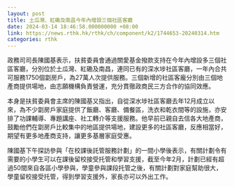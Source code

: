 ```yaml
---
layout: post
title: 土瓜灣、紅磡及南昌今年內增設三個社區客廳
date: 2024-03-14 18:46:58.000000000 +08:00
link: https://news.rthk.hk/rthk/ch/component/k2/1744653-20240314.htm
categories: rthk
---
```


政務司司長陳國基表示，扶貧委員會通過關愛基金撥款支持在今年內增設多三個社區客廳，分別位於土瓜灣、紅磡及南昌，連同已有的深水埗社區客廳，一年內合共可服務1750個劏房戶，為27萬人次提供服務。三個新增的社區客龐分別由三個地產商提供場地，由志願機構負責營運，充分貫徹政商民三方合作的協同效應。

本身是扶貧委員會主席的陳國基又指出，自從深水埗社區客廳去年12月成立以來，為不少劏房戶家庭提供了飯廳、客廳、備餐區，洗衣和乾衣間等的設施，亦安排了功課輔導、專題講座、社工轉介等支援服務。他早前已親自去信各大地產商，鼓勵他們在劏房戶比較集中的地區提供場地，建設更多的社區客廳，反應相當好，期望有更多地產商支持，讓更多基層家庭受惠。

陳國基下午探訪參與「在校課後託管服務計劃」的一間小學後表示，有關計劃令有需要的小學生可以在課後留校接受托管和學習支援，截至今年2月，計劃已經有超過50間來自各區小學參與，學童參與課段托管之後，有關計劃對家庭幫助很大，學童留校接受托管，得到學習支援外，家長亦可以外出工作。
